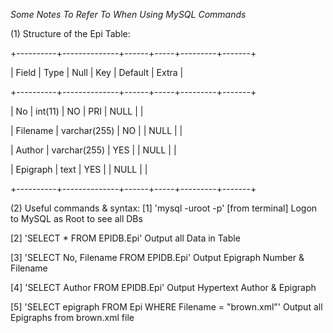 *Some Notes To Refer To When Using MySQL Commands*

(1) Structure of the Epi Table:

+----------+--------------+------+-----+---------+-------+

| Field    | Type         | Null | Key | Default | Extra |

+----------+--------------+------+-----+---------+-------+

| No       | int(11)      | NO   | PRI | NULL    |       |

| Filename | varchar(255) | NO   |     | NULL    |       |

| Author   | varchar(255) | YES  |     | NULL    |       |

| Epigraph | text         | YES  |     | NULL    |       |

+----------+--------------+------+-----+---------+-------+


(2) Useful commands & syntax:
  [1] 'mysql -uroot -p' [from terminal] Logon to MySQL as Root to see all DBs
  
  [2] 'SELECT * FROM EPIDB.Epi'  Output all Data in Table
  
  [3] 'SELECT No, Filename FROM EPIDB.Epi' Output Epigraph Number & Filename
  
  [4] 'SELECT Author FROM EPIDB.Epi' Output Hypertext Author & Epigraph
  
  [5] 'SELECT epigraph FROM Epi WHERE Filename = "brown.xml"' Output all Epigraphs from brown.xml file
